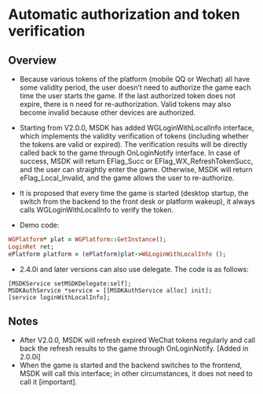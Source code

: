 ﻿Automatic authorization and token verification
===
## Overview
 - Because various tokens of the platform (mobile QQ or Wechat) all have some validity period, the user doesn’t need to authorize the game each time the user starts the game. If the last authorized token does not expire, there is n need for re-authorization. Valid tokens may also become invalid because other devices are authorized.
 - Starting from V2.0.0, MSDK has added WGLoginWithLocalInfo interface, which implements the validity verification of tokens (including whether the tokens are valid or expired). The verification results will be directly called back to the game through OnLoginNotify interface. In case of success, MSDK will return EFlag_Succ or EFlag_WX_RefreshTokenSucc, and the user can straightly enter the game. Otherwise, MSDK will return eFlag_Local_Invalid, and the game allows the user to re-authorize.
- It is proposed that every time the game is started (desktop startup, the switch from the backend to the front desk or platform wakeup), it always calls WGLoginWithLocalInfo to verify the token.

- Demo code:
```ruby
WGPlatform* plat = WGPlatform::GetInstance();
LoginRet ret;
ePlatform platform = (ePlatform)plat->WGLoginWithLocalInfo ();
```

- 2.4.0i and later versions can also use delegate. The code is as follows:
```
[MSDKService setMSDKDelegate:self];
MSDKAuthService *service = [[MSDKAuthService alloc] init];
[service loginWithLocalInfo];
```

## Notes
- After V2.0.0, MSDK will refresh expired WeChat tokens regularly and call back the refresh results to the game through OnLoginNotify. [Added in 2.0.0i]
- When the game is started and the backend switches to the frontend, MSDK will call this interface; in other circumstances, it does not need to call it [important].
